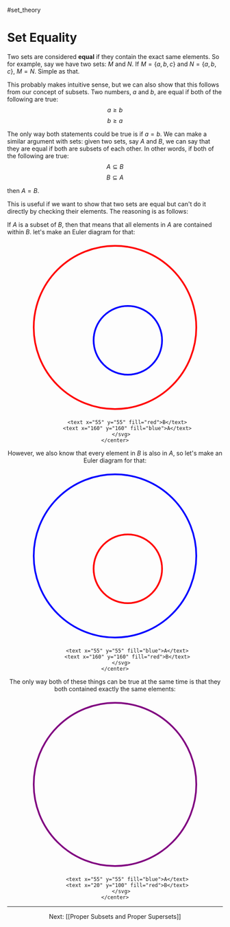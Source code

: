 #set_theory 
# Set Equality
Two sets are considered **equal** if they contain the exact same elements. So for example, say we have two sets: $M$ and $N$. If $M = \{a, b, c\}$ and $N = \{a, b, c\}$, $M = N$. Simple as that.

This probably makes intuitive sense, but we can also show that this follows from our concept of subsets. Two numbers, $a$ and $b$, are equal if both of the following are true: $$a \ge b$$ $$b \ge a$$

The only way both statements could be true is if $a = b$. We can make a similar argument with sets: given two sets, say $A$ and $B$, we can say that they are equal if both are subsets of each other. In other words, if both of the following are true: $$A \subseteq B$$ $$B \subseteq A$$

then $A = B$.

This is useful if we want to show that two sets are equal but can't do it directly by checking their elements. The reasoning is as follows:

If $A$ is a subset of $B$, then that means that all elements in $A$ are contained within $B$. let's make an Euler diagram for that:

<html>
	<center>
		<svg width="400" height="400">
			<circle cx="200" cy="200" r="190" stroke="red" stroke-width="4" fill="none"/>
			<circle cx="230" cy="230" r="80" stroke="blue" stroke-width="4" fill="none"/>
			
			<text x="55" y="55" fill="red">B</text>
			<text x="160" y="160" fill="blue">A</text>
		</svg>
	</center>
</html>

However, we also know that every element in $B$ is also in $A$, so let's make an Euler diagram for that:

<html>
	<center>
		<svg width="400" height="400">
			<circle cx="200" cy="200" r="190" stroke="blue" stroke-width="4" fill="none"/>
			<circle cx="230" cy="230" r="80" stroke="red" stroke-width="4" fill="none"/>
			
			<text x="55" y="55" fill="blue">A</text>
			<text x="160" y="160" fill="red">B</text>
		</svg>
	</center>
</html>

The only way both of these things can be true at the same time is that they both contained exactly the same elements:

<html>
	<center>
		<svg width="400" height="400">
			<circle cx="200" cy="200" r="190" stroke="purple" stroke-width="4" fill="none"/>
			
			<text x="55" y="55" fill="blue">A</text>
			<text x="20" y="100" fill="red">B</text>
		</svg>
	</center>
</html>

---

Next: [[Proper Subsets and Proper Supersets]]